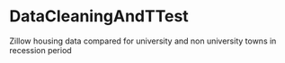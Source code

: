 # DataCleaningAndTTest
Zillow housing data compared for university and non university towns in recession period
